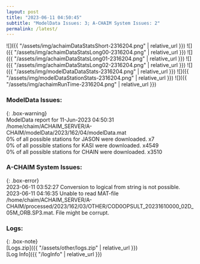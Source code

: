 ```yaml
---
layout: post
title: "2023-06-11 04:50:45"
subtitle: "ModelData Issues: 3; A-CHAIM System Issues: 2"
permalink: /latest/
---
```


![]({{ "/assets/img/achaimDataStatsShort-2316204.png" | relative_url }})
![]({{ "/assets/img/achaimDataStatsLong00-2316204.png" | relative_url }})
![]({{ "/assets/img/achaimDataStatsLong01-2316204.png" | relative_url }})
![]({{ "/assets/img/achaimDataStatsLong02-2316204.png" | relative_url }})
![]({{ "/assets/img/modelDataDataStats-2316204.png" | relative_url }})
![]({{ "/assets/img/modelDataStationStats-2316204.png" | relative_url }})
![]({{ "/assets/img/achaimRunTime-2316204.png" | relative_url }})


### ModelData Issues:  
  
{: .box-warning}  
 ModelData report for 11-Jun-2023 04:50:31   
 /home/chaim/ACHAIM_SERVER/A-CHAIM/modelData/2023/162/04/modelData.mat   
 0% of all possible stations for JASON were downloaded. x7   
 0% of all possible stations for KASI were downloaded. x4549   
 0% of all possible stations for CHAIN were downloaded. x3510   
  
### A-CHAIM System Issues:  
  
{: .box-error}  
2023-06-11 03:52:27 Conversion to logical from string is not possible.  
2023-06-11 04:16:35 Unable to read MAT-file /home/chaim/ACHAIM_SERVER/A-CHAIM/processed/2023/162/03/OTHER/COD0OPSULT_20231610000_02D_05M_ORB.SP3.mat. File might be corrupt.  

### Logs:  
  
{: .box-note}  
[Logs.zip]({{ "/assets/other/logs.zip" | relative_url }})  
[Log Info]({{ "/logInfo" | relative_url }})  
